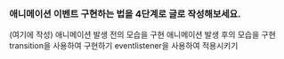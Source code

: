 ### 애니메이션 이벤트 구현하는 법을 4단계로 글로 작성해보세요.

(여기에 작성)
애니메이션 발생 전의 모습을 구현
애니메이션 발생 후의 모습을 구현
transition을 사용하여 구현하기
eventlistener을 사용하여 적용시키기
